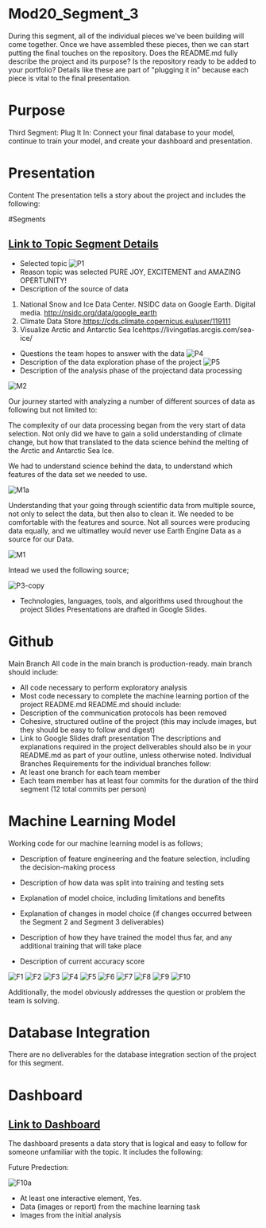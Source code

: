 # Mod20_Segment_3
During this segment, all of the individual pieces we've been building will come together. Once we have assembled these pieces, then we can start putting the final touches on the repository. Does the README.md fully describe the project and its purpose? Is the repository ready to be added to your portfolio? Details like these are part of "plugging it in" because each piece is vital to the final presentation.

# Purpose

Third Segment: Plug It In: Connect your final database to your model, continue to train your model, and create your dashboard and presentation.

# Presentation 
Content
The presentation tells a story about the project and includes the following:

#Segments 

## [Link to Topic Segment Details](https://github.com/ALIYA2Group)

* Selected topic
![P1](https://github.com/ALIYA2Group/Mod20_Segment_3/blob/main/Pictures/P1.PNG)
* Reason topic was selected
PURE JOY, EXCITEMENT and AMAZING OPERTUNITY!
* Description of the source of data
1. National Snow and Ice Data Center. NSIDC data on Google Earth. Digital media. http://nsidc.org/data/google_earth
2. Climate Data Store.https://cds.climate.copernicus.eu/user/119111
2. Visualize Arctic and Antarctic Sea Icehttps://livingatlas.arcgis.com/sea-ice/
* Questions the team hopes to answer with the data
![P4](https://github.com/ALIYA2Group/Mod20_Segment_3/blob/main/Pictures/P4.PNG)
* Description of the data exploration phase of the project
![P5](https://github.com/ALIYA2Group/Mod20_Segment_3/blob/main/Pictures/P5.PNG)
* Description of the analysis phase of the projectand data processing

![M2](https://github.com/ALIYA2Group/Mod20_Segment_3/blob/main/Pictures/M2.PNG)

Our journey started with analyzing a number of different sources of data as following but not limited to:

The complexity of our data processing began from the very start of data selection. Not only did we have to gain a solid understanding of climate change, but how that translated to the data science behind the melting of the Arctic and Antarctic Sea Ice. 

We had to understand science behind the data, to understand which features of the data set we needed to use.

![M1a](https://github.com/ALIYA2Group/Mod20_Segment_3/blob/main/Pictures/M1a.PNG)

Understanding that your going through scientific data from multiple source, not only to select the data, but then also to clean it. We needed to be comfortable with the features and source. Not all sources were producing data equally, and we ultimatley would never use Earth Engine Data as a source for our Data.

![M1](https://github.com/ALIYA2Group/Mod20_Segment_3/blob/main/Pictures/M1.PNG)

Intead we used the following source;

![P3-copy](https://github.com/ALIYA2Group/Mod20_Segment_3/blob/main/Pictures/P3%20-%20Copy.PNG)

* Technologies, languages, tools, and algorithms used throughout the project
Slides
Presentations are drafted in Google Slides.

# Github 
Main Branch
All code in the main branch is production-ready.
main branch should include:
* All code necessary to perform exploratory analysis
* Most code necessary to complete the machine learning portion of the project
README.md
README.md should include:
* Description of the communication protocols has been removed
* Cohesive, structured outline of the project (this may include images, but they should be easy to follow and digest)
* Link to Google Slides draft presentation
The descriptions and explanations required in the project deliverables should also be in your README.md as part of your outline, unless otherwise noted.
Individual Branches
Requirements for the individual branches follow:
* At least one branch for each team member
* Each team member has at least four commits for the duration of the third segment (12 total commits per person)

# Machine Learning Model

Working code for our machine learning model is as follows;

* Description of feature engineering and the feature selection, including the decision-making process

* Description of how data was split into training and testing sets

* Explanation of model choice, including limitations and benefits

* Explanation of changes in model choice (if changes occurred between the Segment 2 and Segment 3 deliverables)

* Description of how they have trained the model thus far, and any additional training that will take place

* Description of current accuracy score

![F1](https://github.com/ALIYA2Group/Mod20_Segment_3/blob/main/Pictures/F1.PNG)
![F2](https://github.com/ALIYA2Group/Mod20_Segment_3/blob/main/Pictures/F2.PNG)
![F3](https://github.com/ALIYA2Group/Mod20_Segment_3/blob/main/Pictures/F3.PNG)
![F4](https://github.com/ALIYA2Group/Mod20_Segment_3/blob/main/Pictures/F4.PNG)
![F5](https://github.com/ALIYA2Group/Mod20_Segment_3/blob/main/Pictures/F5.PNG)
![F6](https://github.com/ALIYA2Group/Mod20_Segment_3/blob/main/Pictures/F6.PNG)
![F7](https://github.com/ALIYA2Group/Mod20_Segment_3/blob/main/Pictures/F7.PNG)
![F8](https://github.com/ALIYA2Group/Mod20_Segment_3/blob/main/Pictures/F8.PNG)
![F9](https://github.com/ALIYA2Group/Mod20_Segment_3/blob/main/Pictures/F9.PNG)
![F10](https://github.com/ALIYA2Group/Mod20_Segment_3/blob/main/Pictures/F10.PNG)

Additionally, the model obviously addresses the question or problem the team is solving.


# Database Integration 

There are no deliverables for the database integration section of the project for this segment.

# Dashboard

## [Link to Dashboard](https://aliya2group.github.io/Mod20_Segment_3/)

The dashboard presents a data story that is logical and easy to follow for someone unfamiliar with the topic. It includes the following:

Future Predection:

![F10a](https://github.com/ALIYA2Group/Mod20_Segment_3/blob/main/Pictures/F10a.PNG)

* At least one interactive element, Yes.
* Data (images or report) from the machine learning task
* Images from the initial analysis 



